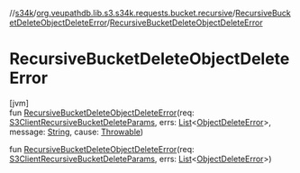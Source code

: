 //[s34k](../../../index.md)/[org.veupathdb.lib.s3.s34k.requests.bucket.recursive](../index.md)/[RecursiveBucketDeleteObjectDeleteError](index.md)/[RecursiveBucketDeleteObjectDeleteError](-recursive-bucket-delete-object-delete-error.md)

# RecursiveBucketDeleteObjectDeleteError

[jvm]\
fun [RecursiveBucketDeleteObjectDeleteError](-recursive-bucket-delete-object-delete-error.md)(req: [S3ClientRecursiveBucketDeleteParams](../-s3-client-recursive-bucket-delete-params/index.md), errs: [List](https://kotlinlang.org/api/latest/jvm/stdlib/kotlin.collections/-list/index.html)&lt;[ObjectDeleteError](../../org.veupathdb.lib.s3.s34k.requests.object/-object-delete-error/index.md)&gt;, message: [String](https://kotlinlang.org/api/latest/jvm/stdlib/kotlin/-string/index.html), cause: [Throwable](https://kotlinlang.org/api/latest/jvm/stdlib/kotlin/-throwable/index.html))

fun [RecursiveBucketDeleteObjectDeleteError](-recursive-bucket-delete-object-delete-error.md)(req: [S3ClientRecursiveBucketDeleteParams](../-s3-client-recursive-bucket-delete-params/index.md), errs: [List](https://kotlinlang.org/api/latest/jvm/stdlib/kotlin.collections/-list/index.html)&lt;[ObjectDeleteError](../../org.veupathdb.lib.s3.s34k.requests.object/-object-delete-error/index.md)&gt;)
